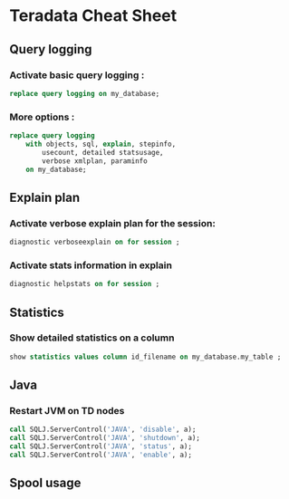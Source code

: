 # Teradata Cheat Sheet

## Query logging

### Activate basic query logging  :

```sql
replace query logging on my_database;
```

### More options : 

```sql
replace query logging 
    with objects, sql, explain, stepinfo, 
        usecount, detailed statsusage, 
        verbose xmlplan, paraminfo
	on my_database;
```

## Explain plan

### Activate verbose explain plan for the session:

```sql
diagnostic verboseexplain on for session ;
```

### Activate stats information in explain 

```sql
diagnostic helpstats on for session ;
```

## Statistics

### Show detailed statistics on a column

```sql
show statistics values column id_filename on my_database.my_table ;
```

## Java

### Restart JVM on TD nodes

```sql
call SQLJ.ServerControl('JAVA', 'disable', a);
call SQLJ.ServerControl('JAVA', 'shutdown', a);
call SQLJ.ServerControl('JAVA', 'status', a);
call SQLJ.ServerControl('JAVA', 'enable', a);
```

## Spool usage
